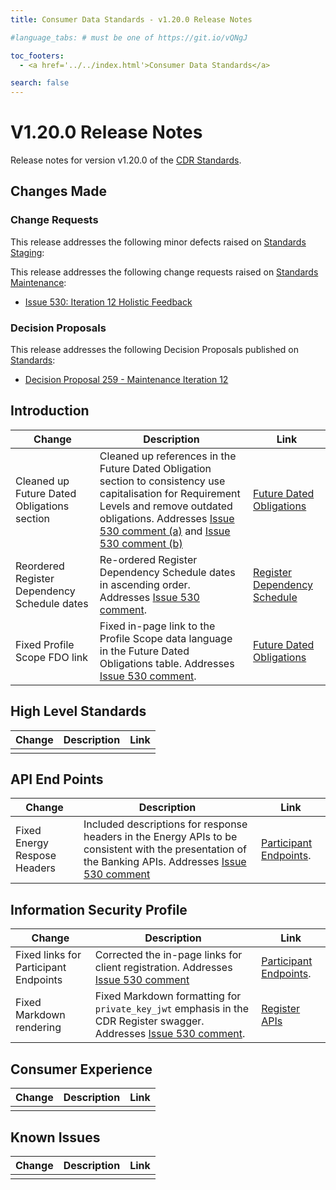 ```yaml
---
title: Consumer Data Standards - v1.20.0 Release Notes

#language_tabs: # must be one of https://git.io/vQNgJ

toc_footers:
  - <a href='../../index.html'>Consumer Data Standards</a>

search: false
---
```


# V1.20.0 Release Notes
Release notes for version v1.20.0 of the [CDR Standards](../../index.html).

## Changes Made
### Change Requests

This release addresses the following minor defects raised on [Standards Staging](https://github.com/ConsumerDataStandardsAustralia/standards-staging/issues):


This release addresses the following change requests raised on [Standards Maintenance](https://github.com/ConsumerDataStandardsAustralia/standards-maintenance/issues):
* [Issue 530: Iteration 12 Holistic Feedback](https://github.com/ConsumerDataStandardsAustralia/standards-maintenance/issues/530)


### Decision Proposals

This release addresses the following Decision Proposals published on [Standards](https://github.com/ConsumerDataStandardsAustralia/standards/issues):

* [Decision Proposal 259 - Maintenance Iteration 12](https://github.com/ConsumerDataStandardsAustralia/standards/issues/259)


## Introduction

|Change|Description|Link|
|------|-----------|----|
| Cleaned up Future Dated Obligations section | Cleaned up references in the Future Dated Obligation section to consistency use capitalisation for Requirement Levels and remove outdated obligations. Addresses [Issue 530 comment (a)](https://github.com/ConsumerDataStandardsAustralia/standards-maintenance/issues/530#issuecomment-1226758035) and [Issue 530 comment (b)](https://github.com/ConsumerDataStandardsAustralia/standards-maintenance/issues/530#issuecomment-1238840167) | [Future Dated Obligations](../../#future-dated-obligations) |
| Reordered Register Dependency Schedule dates | Re-ordered Register Dependency Schedule dates in ascending order. Addresses [Issue 530 comment](https://github.com/ConsumerDataStandardsAustralia/standards-maintenance/issues/530#issuecomment-1238840167). | [Register Dependency Schedule](../../#register-dependency-schedule) |
| Fixed Profile Scope FDO link | Fixed in-page link to the Profile Scope data language in the Future Dated Obligations table. Addresses [Issue 530 comment](https://github.com/ConsumerDataStandardsAustralia/standards-maintenance/issues/530#issuecomment-1238851996). | [Future Dated Obligations](../../#future-dated-obligations) |

## High Level Standards

|Change|Description|Link|
|------|-----------|----|
| | | |


## API End Points

|Change|Description|Link|
|------|-----------|----|
| Fixed Energy Respose Headers | Included descriptions for response headers in the Energy APIs to be consistent with the presentation of the Banking APIs. Addresses [Issue 530 comment](https://github.com/ConsumerDataStandardsAustralia/standards-maintenance/issues/530#issuecomment-1238967968) | [Participant Endpoints](../../#energy-apis). |


## Information Security Profile

|Change|Description|Link|
|------|-----------|----|
| Fixed links for Participant Endpoints | Corrected the in-page links for client registration. Addresses [Issue 530 comment](https://github.com/ConsumerDataStandardsAustralia/standards-maintenance/issues/530#issuecomment-1234960498) | [Participant Endpoints](../../#security-endpoints). |
| Fixed Markdown rendering | Fixed Markdown formatting for `private_key_jwt` emphasis in the CDR Register swagger. Addresses [Issue 530 comment](https://github.com/ConsumerDataStandardsAustralia/standards-maintenance/issues/530#issuecomment-1238843926). | [Register APIs](../../#register-apis)|


## Consumer Experience

|Change|Description|Link|
|------|-----------|----|
| | | |


## Known Issues

|Change|Description|Link|
|------|-----------|----|
| | | |

